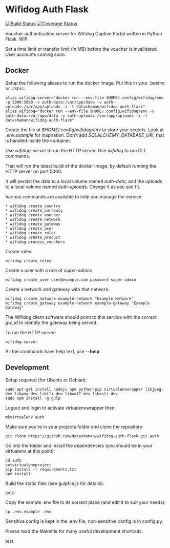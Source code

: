 # Wifidog Auth Flask

[![Build Status](http://drone.datashaman.com/api/badges/datashaman/wifidog-auth-flask/status.svg)](http://drone.datashaman.com/datashaman/wifidog-auth-flask)
[![Coverage Status](https://coveralls.io/repos/github/datashaman/wifidog-auth-flask/badge.svg?branch=master)](https://coveralls.io/github/datashaman/wifidog-auth-flask?branch=master)

Voucher authentication server for Wifidog Captive Portal written in Python Flask. WIP.

Set a time limit or transfer limit (in MB) before the voucher is invalidated. User accounts coming soon.

## Docker

Setup the following aliases to run the docker image. Put this in your _.bashrc_ or _.zshrc_:

    alias wifidog-server="docker run --env-file $HOME/.config/wifidog/env -p 5000:5000 -v auth-data:/var/app/data -v auth-uploads:/var/app/uploads -i -t datashaman/wifidog-auth-flask"
    alias wifidog="docker run --env-file $HOME/.config/wifidog/env -v auth-data:/var/app/data -v auth-uploads:/var/app/uploads -i -t datashaman/wifidog-auth-flask"

Create the file at _$HOME/.config/wifidog/env_ to store your secrets. Look at _.env.example_ for inspiration. Don't add _SQLALCHEMY_DATABASE_URI_, that is handled inside the container.

Use _wifidog-server_ to run the HTTP server. Use _wifidog_ to run CLI commands.

That will run the latest build of the docker image, by default running the HTTP server on port 5000.

It will persist the data to a local volume named *auth-data*, and the uploads to a local volume named *auth-uploads*. Change it as you see fit.

Various commands are available to help you manage the service:

    * wifidog create_country
    * wifidog create_currency
    * wifidog create_voucher
    * wifidog create_network
    * wifidog create_gateway
    * wifidog create_user
    * wifidog create_roles
    * wifidog create_product
    * wifidog process_vouchers

Create roles:

    wifidog create_roles

Create a user with a role of _super-admin_:

    wifidog create_user user@example.com password super-admin

Create a network and gateway with that network:

    wifidog create_network example-network "Example Network"
    wifidog create_gateway example-network example-gateway "Example Gateway"

The Wifidog client software should point to this service with the correct *gw_id* to identify the gateway being served.

To run the HTTP server:

    wifidog-server

All the commands have help text, use __--help__.

## Development

Setup required (for Ubuntu or Debian):

    sudo apt-get install nodejs npm python-pip virtualenvwrapper libjpeg-dev libpng-dev libffi-dev libxml2-dev libxslt-dev
    sudo npm install -g gulp

Logout and login to activate virtualenvwrapper then:

    mkvirtualenv auth

Make sure you're in your projects folder and clone the repository:

    git clone https://github.com/datashaman/wifidog-auth-flask.git auth

Go into the folder and install the dependencies (you should be in your virtualenv at this point):

    cd auth
    setvirtualenvproject
    pip install -r requirements.txt
    npm install

Build the static files (see gulpfile.js for details):

	gulp

Copy the sample .env file to its correct place (and edit it to suit your needs):

    cp .env.example .env

Sensitive config is kept in the .env file, non-sensitive config is in config.py.

Please read the Makefile for many useful development shortcuts.

test
